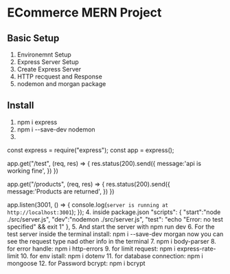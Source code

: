 # ECommerce MERN Project

## Basic Setup
1. Environemnt Setup
2. Express Server Setup
3. Create Express Server
4. HTTP recquest and Response
5. nodemon and morgan package

## Install
1. npm i express
2. npm i --save-dev  nodemon
3. 
const express = require("express");
const app = express();

app.get("/test", (req, res) => {
    res.status(200).send({
        message:'api is working fine',
    })
})

app.get("/products", (req, res) => {
    res.status(200).send({
        message:'Products are returned',
    })
})

app.listen(3001, () => {
    console.log(`server is running at http://localhost:3001`);
});
4. inside package.json
"scripts": {
    "start":"node ./src/server.js",
    "dev":"nodemon ./src/server.js",
    "test": "echo \"Error: no test specified\" && exit 1"
  },
5. And start the server with npm run dev
6. For the test server inside the terminal
install: npm i --save-dev morgan
now you can see the request type nad other info in the terminal
7. npm i body-parser
8. for error handle: npm i http-errors
9. for limit request: npm i express-rate-limit
10. for env istall: npm i dotenv
11. for database connection: npm i mongoose
12. for Password bcrypt: npm i bcrypt
